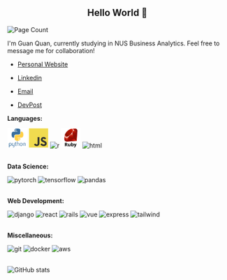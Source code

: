<h2 align="center">Hello World 👋</h2>

![Page Count](https://komarev.com/ghpvc/?username=guanquann&style=for-the-badge)

<p>I'm Guan Quan, currently studying in NUS Business Analytics. Feel free to message me for collaboration!</p>

<ul>
  <li><p><a href="https://guanquan.vercel.app/" target="_blank">Personal Website</a></p></li>
  <li><p><a href="https://www.linkedin.com/in/guan-quan-tan-7328ba226/" target="_blank">Linkedin</a></p></li>
  <li><p><a href="mailto:guanquantan5@gmail.com" target="_blank">Email</a></p></li>
  <li><p><a href="https://devpost.com/guanquann/" target="_blank">DevPost</a></p></li>
</ul>

**Languages:**

<span>
<img src="https://raw.githubusercontent.com/devicons/devicon/master/icons/python/python-original-wordmark.svg" width="45px" alt="python" />
<img src="https://raw.githubusercontent.com/devicons/devicon/master/icons/javascript/javascript-original.svg" width="45px" alt="javascript" />
<img src="https://cdn.jsdelivr.net/gh/devicons/devicon/icons/r/r-original.svg" width="45px" alt="r" />
<img src="https://raw.githubusercontent.com/devicons/devicon/master/icons/ruby/ruby-original-wordmark.svg" width="45px" alt="ruby" />
<img src="https://cdn.jsdelivr.net/gh/devicons/devicon/icons/html5/html5-original.svg" width="45px" alt="html" />          
</span>

<br />
<br />

**Data Science:**

<span>
<img src="https://cdn.jsdelivr.net/gh/devicons/devicon/icons/pytorch/pytorch-original.svg" width="45px" alt="pytorch" />
<img src="https://cdn.jsdelivr.net/gh/devicons/devicon/icons/tensorflow/tensorflow-original.svg" width="45px" alt="tensorflow" />
<img src="https://cdn.jsdelivr.net/gh/devicons/devicon/icons/pandas/pandas-original.svg" width="45px" alt="pandas" />
</span>

<br />
<br />

**Web Development:**

<span>
<img src="https://cdn.jsdelivr.net/gh/devicons/devicon/icons/django/django-plain.svg" width="45px" alt="django" />
<img src="https://cdn.jsdelivr.net/gh/devicons/devicon/icons/react/react-original.svg" width="45px" alt="react" />
<img src="https://cdn.jsdelivr.net/gh/devicons/devicon/icons/rails/rails-original-wordmark.svg" width="45px" alt="rails" />
<img src="https://cdn.jsdelivr.net/gh/devicons/devicon/icons/vuejs/vuejs-original.svg" width="45px" alt="vue" />
<img src="https://cdn.jsdelivr.net/gh/devicons/devicon/icons/express/express-original.svg" width="45px" alt="express" />
<img src="https://cdn.jsdelivr.net/gh/devicons/devicon/icons/tailwindcss/tailwindcss-original-wordmark.svg" width="45px" alt="tailwind" />
</span>

<br />
<br />

**Miscellaneous:**

<span>
<img src="https://cdn.jsdelivr.net/gh/devicons/devicon/icons/git/git-original.svg" width="45px" alt="git" />
<img src="https://cdn.jsdelivr.net/gh/devicons/devicon/icons/docker/docker-original.svg" width="45px" alt="docker" />
<img src="https://cdn.jsdelivr.net/gh/devicons/devicon/icons/amazonwebservices/amazonwebservices-original.svg" width="45px" alt="aws" />
</span>

<br />
<br />

![GitHub stats](https://github-readme-stats.vercel.app/api?username=guanquann&show_icons=true)
